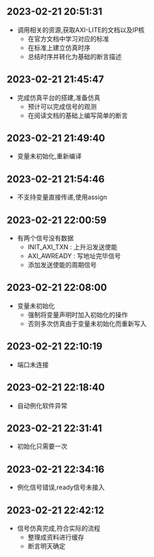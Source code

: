 ## 2023-02-21 20:51:31
* 调用相关的资源,获取AXI-LITE的文档以及IP核
    * 在官方文档中学习对应的标准
    * 在标准上建立仿真时序
    * 总结时序并转化为基础的断言描述
    
## 2023-02-21 21:45:47
* 完成仿真平台的搭建,准备仿真
    * 预计可以完成信号的观测
    * 在阅读文档的基础上编写简单的断言
    
## 2023-02-21 21:49:40
* 变量未初始化,重新编译

## 2023-02-21 21:54:46
* 不支持变量直接传递,使用assign

## 2023-02-21 22:00:59
* 有两个信号没有数据
    * INIT_AXI_TXN : 上升沿发送使能
    * AXI_AWREADY  : 写地址完毕信号
    * 添加发送使能的周期信号

## 2023-02-21 22:08:00
* 变量未初始化  
    * 强制将变量声明时加入初始化的操作
    * 否则多次仿真由于变量未初始化而重新写入
    
## 2023-02-21 22:10:19
* 端口未连接

## 2023-02-21 22:18:40
* 自动例化软件异常
    
## 2023-02-21 22:31:41
* 初始化只需要一次

## 2023-02-21 22:34:16
* 例化信号错误,ready信号未接入

## 2023-02-21 22:42:12
* 信号仿真完成,符合实际的流程
    * 整理成资料进行缓存
    * 断言明天确定